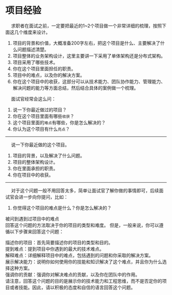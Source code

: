 

# 项目经验  

<!-- 

2. 项目中有什么让你印象很深刻的事情？  
3. 你们为什么要用这个技术？  

-->


&emsp; 求职者在面试之前，一定要把最近的1~2个项目做一个非常详细的梳理，按照下面这几个维度来设计。  
1. 项目的背景和价值，大概准备200字左右，把这个项目是什么、主要解决了什么问题描述清楚。  
2. 项目整体的业务架构设计，这里主要讲一下采用了单体架构还是分布式架构。  
3. 项目采用了哪些技术。  
4. 你在这个项目里面担任的职责。  
5. 项目中的难点，以及你的解决方案。 
6. 你在这个项目中的收获，这部分可以从技术能力、团队协作能力、管理能力、解决问题的能力等方面总结，然后结合具体的案例做一个梳理。  
 


&emsp; 面试官经常会这么问：  
1. 说一下你最近做过的项目？  
2. 你在这个项目里面有哪些`收获`？  
3. 这个项目里面的`难点`有哪些，你是怎么解决的？  
4. 你认为这个项目有什么`亮点`？  

-------------------------

&emsp; 说一下你最近做的这个项目。  
1. 项目的背景，以及解决了什么问题。  
2. 项目的整体架构设计。  
3. 你在里面承担的职责。  
4. 你在项目中的收获。  


-------------------------

&emsp; 对于这个问题一般不用回答太多，简单让面试官了解你做的事情即可，后续面试官会进一步向你提问，比如：  
1. 你觉得这个项目的难点是什么？你是怎么解决的？  


被问到遇到过项目中的难点    
回答这个问题的方法取决于你的项目的类型和难度。 但是，一般来说，你可以遵循以下步骤来回答这个问题：  

描述你的项目：首先简要描述你的项目的类型和目的。  
提到难点：提到项目中你遇到的最大的技术难点。  
解释难点：详细解释项目中的难点，包括遇到的问题和你采取的解决方案。  
展示解决能力：说明你如何使用你的技能和知识解决了这个难点，并且你为什么选择这种方案。  
强调你的贡献：强调你对解决难点的贡献，以及你在团队中的作用。  
请注意，回答这个问题的目的是展示你的技术能力和工程思维，而不是否定你的项目或者技能。因此，请以积极的态度和自信的语言回答这个问题。  




